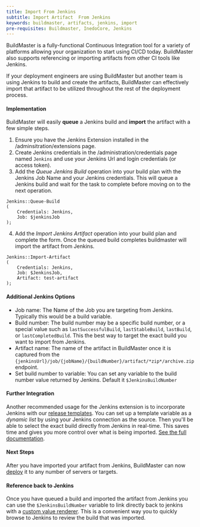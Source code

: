 ```yaml
---
title: Import From Jenkins
subtitle: Import Artifact  From Jenkins
keywords: buildmaster, artifacts, jenkins, import
pre-requisites: Buildmaster, InedoCore, Jenkins
---
```



BuildMaster is a fully-functional Continuous Integration tool for a variety of platforms allowing your organization to start using CI/CD today. BuildMaster also supports referencing or importing artifacts from other CI tools like Jenkins.  

If your deployment engineers are using BuildMaster but another team is using Jenkins to build and create the artifacts, BuildMaster can effectively import that artifact to be utilized throughout the rest of the deployment process. 

#### Implementation

BuildMaster will easily **queue** a Jenkins build and **import** the artifact with a few simple steps.

1. Ensure you have the Jenkins Extension installed in the /adminsitration/extensions page.
2. Create Jenkins credentials in the /administration/credentials page named `Jenkins` and use your Jenkins Url and login credentials (or access token). 
3. Add the _Queue Jenkins Build_ operation into your build plan with the Jenkins Job Name and your Jenkins credentials. This will queue a Jenkins build and wait for the task to complete before moving on to the next operation. 
```
Jenkins::Queue-Build
(
    Credentials: Jenkins,
    Job: $jenkinsJob      
);
```
4. Add the _Import Jenkins Artifact_ operation into your build plan and complete the form. Once the queued build completes buildmaster will import the artifact from Jenkins.    
```
Jenkins::Import-Artifact
(
    Credentials: Jenkins,
    Job: $JenkinsJob,
    Artifact: test-artifact
);
```

#### Additional Jenkins Options
- Job name:  The Name of the Job you are targeting from Jenkins. Typically this would be a build variable. 
- Build number: The build number may be a specific build number, or a special value such as `lastSuccessfulBuild`, `lastStableBuild`, `lastBuild`, or `lastCompletedBuild`.  This the best way to target the exact build you want to import from Jenkins.
- Artifact name:  The name of the artifact in BuildMaster once it is captured from the `{jenkinsUrl}/job/{jobName}/{buildNumber}/artifact/*zip*/archive.zip` endpoint.
- Set build number to variable:  You can set any variable to the build number value returned by Jenkins. Default it `$JenkinsBuildNumber`

#### Further Integration
Another recommended usage for the Jenkins extension is to incorporate Jenkins with our [release templates](/docs/buildmaster/releases/templates). You can set up a template variable as a _dynamic list_ by using your Jenkins connection as the source. Then you'll be able to select the exact build directly from Jenkins in real-time. This saves time and gives you more control over what is being imported. [See the full documentation](https://inedo.com/support/tutorials/buildmaster/jenkins/choosing-specific-artifact-from-jenkins). 

#### Next Steps
After you have imported your artifact from Jenkins, BuildMaster can now [deploy](/docs/buildmaster/reference/operations/artifacts/deploy-artifact) it to any number of servers or targets. 

#### Reference back to Jenkins
Once you have queued a build and imported the artifact from Jenkins you can use the `$JenkinsBuildNumber` variable to link directly back to jenkins with a [custom value renderer](/docs/buildmaster/administration/value-renderers). This is a convenient way you to quickly browse to Jenkins to review the build that was imported. 
